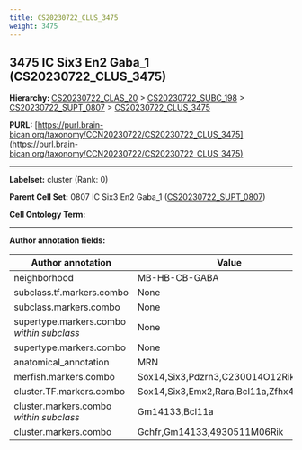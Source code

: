 ```yaml
---
title: CS20230722_CLUS_3475
weight: 3475
---
```

## 3475 IC Six3 En2 Gaba_1 (CS20230722_CLUS_3475)
<b>Hierarchy: </b>
[CS20230722_CLAS_20](../CS20230722_CLAS_20) >
[CS20230722_SUBC_198](../CS20230722_SUBC_198) >
[CS20230722_SUPT_0807](../CS20230722_SUPT_0807) >
[CS20230722_CLUS_3475](../CS20230722_CLUS_3475)

**PURL:** [https://purl.brain-bican.org/taxonomy/CCN20230722/CS20230722_CLUS_3475](https://purl.brain-bican.org/taxonomy/CCN20230722/CS20230722_CLUS_3475)

---


**Labelset:** cluster (Rank: 0)

**Parent Cell Set:** 0807 IC Six3 En2 Gaba_1 ([CS20230722_SUPT_0807](../CS20230722_SUPT_0807))



**Cell Ontology Term:** 

[MARKER GENES.]: #


---

[TRANSFERRED ANNOTATIONS.]: #


[AUTHOR ANNOTATION FIELDS.]: #


**Author annotation fields:**

| Author annotation | Value |
|-------------------|-------|
|neighborhood|MB-HB-CB-GABA|
|subclass.tf.markers.combo|None|
|subclass.markers.combo|None|
|supertype.markers.combo _within subclass_|None|
|supertype.markers.combo|None|
|anatomical_annotation|MRN|
|merfish.markers.combo|Sox14,Six3,Pdzrn3,C230014O12Rik,Emx2|
|cluster.TF.markers.combo|Sox14,Six3,Emx2,Rara,Bcl11a,Zfhx4|
|cluster.markers.combo _within subclass_|Gm14133,Bcl11a|
|cluster.markers.combo|Gchfr,Gm14133,4930511M06Rik|
